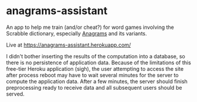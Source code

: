 # anagrams-assistant
An app to help me train (and/or cheat?) for word games involving the Scrabble dictionary, especially [Anagrams](https://en.wikipedia.org/wiki/Anagrams) and its variants.

Live at https://anagrams-assistant.herokuapp.com/

I didn't bother inserting the results of the computation into a database, so there is no persistence of application data. Because of the
limitations of this free-tier Heroku application (sigh), the user attempting to access the site after process reboot may have to wait several minutes for the server
to compute the application data. After a few minutes, the server should finish preprocessing ready to receive data and all subsequent
users should be served.
